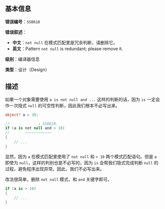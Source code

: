 ## 基本信息

**错误编号**：`SS0618`

**错误叙述**：

* **中文**：`not null` 在模式匹配里是冗余判断，请删除它。
* **英文**：Pattern `not null` is redundant; please remove it.

**级别**：编译器信息

**类型**：设计（Design）

## 描述

如果一个对象需要使用 `a is not null and ...` 这样的判断的话，因为 `is` 一定会作一次隐式 `null` 的可空性判断，因此我们根本不必写出来。

```csharp
object? a = 30;

//             ↓ SS0618.
if (a is not null and > 10)
//       ~~~~~~~~~~~~
{
    // ...
}
```

显然，因为 `a` 在模式匹配里使用了 `not null` 和 `> 10` 两个模式匹配语句。但是 `a` 即使为 `null`，这样的判别也是不必写的，因为 `is` 会帮我们隐式完成判断 `null` 的过程，避免程序出现异常。因此，我们不必写出来。

改法很简单，删除 `not null` 模式，和 `and` 关键字即可。

```csharp
if (a is > 10)
{
    // ...
}
```